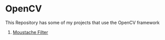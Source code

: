 # OpenCV
This Repository has some of my projects that use the OpenCV framework

1. [Moustache Filter](picture.png)


